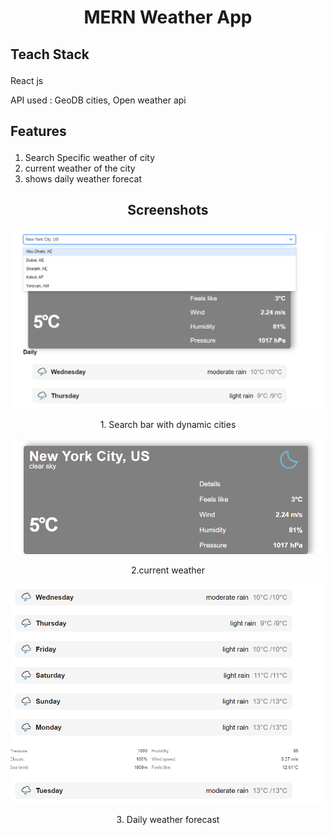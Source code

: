 # <p align="center"> MERN Weather App</p>

## <p align="left">Teach Stack</p> 
 <p>React js</p>
 <p>API used : GeoDB cities, Open weather api</p>

## <p align="left"> Features </p>
 <ol>
   <li> Search Specific weather of city</li>
 <li>current weather of the city</li>
 <li>shows daily weather forecat</li>
 </ol>

 ## <p align="center"> Screenshots </p>
 ![image](c4.png)
 <p align="center">1. Search bar with dynamic cities </p>
 
 ![image](c2.png)
 <p align="center" >2.current weather </p>
 
 ![image](c3.png)
 <p align="center"> 3. Daily weather forecast </p>





